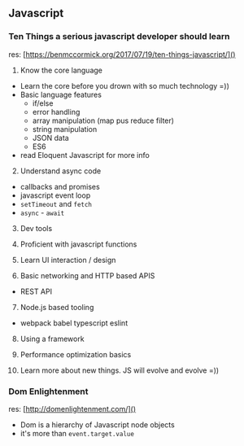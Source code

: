 ## Javascript

### Ten Things a serious javascript developer should learn

res: [https://benmccormick.org/2017/07/19/ten-things-javascript/]()

1. Know the core language

- Learn the core before you drown with so much technology =))
- Basic language features
  - if/else
  - error handling
  - array manipulation (map pus reduce filter)
  - string manipulation
  - JSON data
  - ES6
- read Eloquent Javascript for more info

2. Understand async code

- callbacks and promises
- javascript event loop
- `setTimeout` and `fetch`
- `async` - `await`

3. Dev tools

4. Proficient with javascript functions

5. Learn UI interaction / design

6. Basic networking and HTTP based APIS

- REST API

7. Node.js based tooling

- webpack babel typescript eslint

8. Using a framework

9. Performance optimization basics

10. Learn more about new things. JS will evolve and evolve =))

### Dom Enlightenment
res: [http://domenlightenment.com/]()

* Dom is a hierarchy of Javascript node objects
* it's more than `event.target.value`